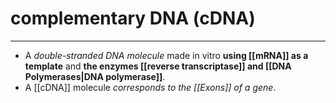 # complementary DNA (cDNA)
---
- A *double-stranded DNA molecule* made in vitro **using [[mRNA]] as a template** and **the enzymes [[reverse transcriptase]] and [[DNA Polymerases|DNA polymerase]]**. 
- A [[cDNA]] molecule *corresponds to the [[Exons]] of a gene*.